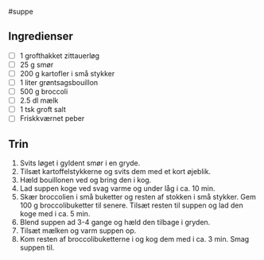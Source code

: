 #suppe 

## Ingredienser
- [ ] 1 grofthakket zittauerløg
- [ ] 25 g smør
- [ ] 200 g kartofler i små stykker
- [ ] 1 liter grøntsagsbouillon
- [ ] 500 g broccoli
- [ ] 2.5 dl mælk
- [ ] 1 tsk groft salt
- [ ] Friskkværnet peber

## Trin
1. Svits løget i gyldent smør i en gryde. 
2. Tilsæt kartoffelstykkerne og svits dem med et kort øjeblik. 
3. Hæld bouillonen ved og bring den i kog. 
4. Lad suppen koge ved svag varme og under låg i ca. 10 min. 
5. Skær broccolien i små buketter og resten af stokken i små stykker. Gem 100 g broccolibuketter til senere. Tilsæt resten til suppen og lad den koge med i ca. 5 min. 
6. Blend suppen ad 3-4 gange og hæld den tilbage i gryden. 
7. Tilsæt mælken og varm suppen op. 
8. Kom resten af broccolibuketterne i og kog dem med i ca. 3 min. Smag suppen til.